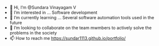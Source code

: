 - 👋 Hi, I’m @Sundara Vinayagam V
- 👀 I’m interested in ... Software development
- 🌱 I’m currently learning ... Several software automation tools used in the future
- 💞️ I’m looking to collaborate on the team mwmbers to actively solve the problems in the society
- 📫 How to reach me  https://sundar1113.github.io/portfolio/


